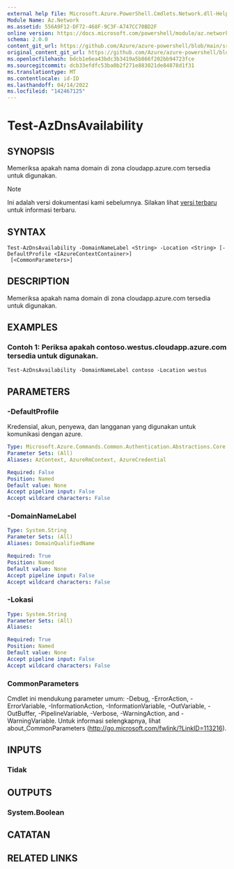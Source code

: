 ```yaml
---
external help file: Microsoft.Azure.PowerShell.Cmdlets.Network.dll-Help.xml
Module Name: Az.Network
ms.assetid: 556A9F12-DF72-468F-9C3F-A747CC70BD2F
online version: https://docs.microsoft.com/powershell/module/az.network/test-azdnsavailability
schema: 2.0.0
content_git_url: https://github.com/Azure/azure-powershell/blob/main/src/Network/Network/help/Test-AzDnsAvailability.md
original_content_git_url: https://github.com/Azure/azure-powershell/blob/main/src/Network/Network/help/Test-AzDnsAvailability.md
ms.openlocfilehash: bdcb1e6ea43bdc3b3419a5b866f202bb94723fce
ms.sourcegitcommit: dcb33efdfc53ba0b2f271e883021de84878d1f31
ms.translationtype: MT
ms.contentlocale: id-ID
ms.lasthandoff: 04/14/2022
ms.locfileid: "142467125"
---
```

# Test-AzDnsAvailability

## SYNOPSIS
Memeriksa apakah nama domain di zona cloudapp.azure.com tersedia untuk digunakan.

> [!NOTE]
>Ini adalah versi dokumentasi kami sebelumnya. Silakan lihat [versi terbaru](/powershell/module/az.network/test-azdnsavailability) untuk informasi terbaru.

## SYNTAX

```
Test-AzDnsAvailability -DomainNameLabel <String> -Location <String> [-DefaultProfile <IAzureContextContainer>]
 [<CommonParameters>]
```

## DESCRIPTION
Memeriksa apakah nama domain di zona cloudapp.azure.com tersedia untuk digunakan.

## EXAMPLES

### Contoh 1: Periksa apakah contoso.westus.cloudapp.azure.com tersedia untuk digunakan.
```
Test-AzDnsAvailability -DomainNameLabel contoso -Location westus
```

## PARAMETERS

### -DefaultProfile
Kredensial, akun, penyewa, dan langganan yang digunakan untuk komunikasi dengan azure.

```yaml
Type: Microsoft.Azure.Commands.Common.Authentication.Abstractions.Core.IAzureContextContainer
Parameter Sets: (All)
Aliases: AzContext, AzureRmContext, AzureCredential

Required: False
Position: Named
Default value: None
Accept pipeline input: False
Accept wildcard characters: False
```

### -DomainNameLabel
```yaml
Type: System.String
Parameter Sets: (All)
Aliases: DomainQualifiedName

Required: True
Position: Named
Default value: None
Accept pipeline input: False
Accept wildcard characters: False
```

### -Lokasi
```yaml
Type: System.String
Parameter Sets: (All)
Aliases:

Required: True
Position: Named
Default value: None
Accept pipeline input: False
Accept wildcard characters: False
```

### CommonParameters
Cmdlet ini mendukung parameter umum: -Debug, -ErrorAction, -ErrorVariable, -InformationAction, -InformationVariable, -OutVariable, -OutBuffer, -PipelineVariable, -Verbose, -WarningAction, and -WarningVariable. Untuk informasi selengkapnya, lihat about_CommonParameters (http://go.microsoft.com/fwlink/?LinkID=113216).

## INPUTS

### Tidak

## OUTPUTS

### System.Boolean

## CATATAN

## RELATED LINKS
